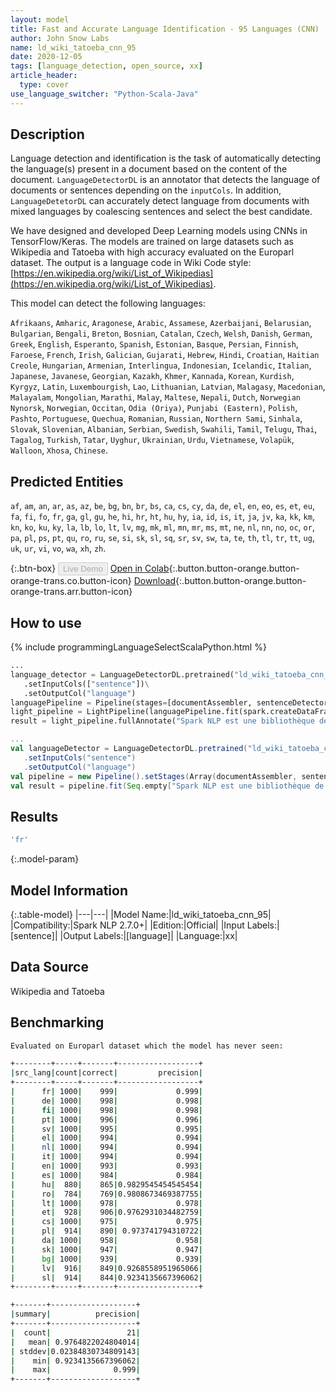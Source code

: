 ```yaml
---
layout: model
title: Fast and Accurate Language Identification - 95 Languages (CNN)
author: John Snow Labs
name: ld_wiki_tatoeba_cnn_95
date: 2020-12-05
tags: [language_detection, open_source, xx]
article_header:
  type: cover
use_language_switcher: "Python-Scala-Java"
---
```


## Description

Language detection and identification is the task of automatically detecting the language(s) present in a document based on the content of the document. ``LanguageDetectorDL`` is an annotator that detects the language of documents or sentences depending on the ``inputCols``. In addition, ``LanguageDetetorDL`` can accurately detect language from documents with mixed languages by coalescing sentences and select the best candidate.

We have designed and developed Deep Learning models using CNNs in TensorFlow/Keras. The models are trained on large datasets such as Wikipedia and Tatoeba with high accuracy evaluated on the Europarl dataset. The output is a language code in Wiki Code style: [https://en.wikipedia.org/wiki/List_of_Wikipedias](https://en.wikipedia.org/wiki/List_of_Wikipedias).

This model can detect the following languages:

`Afrikaans`, `Amharic`, `Aragonese`, `Arabic`, `Assamese`, `Azerbaijani`, `Belarusian`, `Bulgarian`, `Bengali`, `Breton`, `Bosnian`, `Catalan`, `Czech`, `Welsh`, `Danish`, `German`, `Greek`, `English`, `Esperanto`, `Spanish`, `Estonian`, `Basque`, `Persian`, `Finnish`, `Faroese`, `French`, `Irish`, `Galician`, `Gujarati`, `Hebrew`, `Hindi`, `Croatian`, `Haitian Creole`, `Hungarian`, `Armenian`, `Interlingua`, `Indonesian`, `Icelandic`, `Italian`, `Japanese`, `Javanese`, `Georgian`, `Kazakh`, `Khmer`, `Kannada`, `Korean`, `Kurdish`, `Kyrgyz`, `Latin`, `Luxembourgish`, `Lao`, `Lithuanian`, `Latvian`, `Malagasy`, `Macedonian`, `Malayalam`, `Mongolian`, `Marathi`, `Malay`, `Maltese`, `Nepali`, `Dutch`, `Norwegian Nynorsk`, `Norwegian`, `Occitan`, `Odia (Oriya)`, `Punjabi (Eastern)`, `Polish`, `Pashto`, `Portuguese`, `Quechua`, `Romanian`, `Russian`, `Northern Sami`, `Sinhala`, `Slovak`, `Slovenian`, `Albanian`, `Serbian`, `Swedish`, `Swahili`, `Tamil`, `Telugu`, `Thai`, `Tagalog`, `Turkish`, `Tatar`, `Uyghur`, `Ukrainian`, `Urdu`, `Vietnamese`, `Volapük`, `Walloon`, `Xhosa`, `Chinese`.

## Predicted Entities

`af`, `am`, `an`, `ar`, `as`, `az`, `be`, `bg`, `bn`, `br`, `bs`, `ca`, `cs`, `cy`, `da`, `de`, `el`, `en`, `eo`, `es`, `et`, `eu`, `fa`, `fi`, `fo`, `fr`, `ga`, `gl`, `gu`, `he`, `hi`, `hr`, `ht`, `hu`, `hy`, `ia`, `id`, `is`, `it`, `ja`, `jv`, `ka`, `kk`, `km`, `kn`, `ko`, `ku`, `ky`, `la`, `lb`, `lo`, `lt`, `lv`, `mg`, `mk`, `ml`, `mn`, `mr`, `ms`, `mt`, `ne`, `nl`, `nn`, `no`, `oc`, `or`, `pa`, `pl`, `ps`, `pt`, `qu`, `ro`, `ru`, `se`, `si`, `sk`, `sl`, `sq`, `sr`, `sv`, `sw`, `ta`, `te`, `th`, `tl`, `tr`, `tt`, `ug`, `uk`, `ur`, `vi`, `vo`, `wa`, `xh`, `zh`.

{:.btn-box}
<button class="button button-orange" disabled>Live Demo</button>
[Open in Colab](https://githubtocolab.com/JohnSnowLabs/spark-nlp-workshop/blob/master/jupyter/annotation/english/language-detection/Language_Detection_and_Indentification.ipynb){:.button.button-orange.button-orange-trans.co.button-icon}
[Download](https://s3.amazonaws.com/auxdata.johnsnowlabs.com/public/models/ld_wiki_tatoeba_cnn_95_xx_2.7.0_2.4_1607184332861.zip){:.button.button-orange.button-orange-trans.arr.button-icon}

## How to use

<div class="tabs-box" markdown="1">
{% include programmingLanguageSelectScalaPython.html %}

```python
...
language_detector = LanguageDetectorDL.pretrained("ld_wiki_tatoeba_cnn_95", "xx")\
   .setInputCols(["sentence"])\
   .setOutputCol("language")
languagePipeline = Pipeline(stages=[documentAssembler, sentenceDetector, language_detector])
light_pipeline = LightPipeline(languagePipeline.fit(spark.createDataFrame([['']]).toDF("text")))
result = light_pipeline.fullAnnotate("Spark NLP est une bibliothèque de traitement de texte open source pour le traitement avancé du langage naturel pour les langages de programmation Python, Java et Scala.")
```
```scala
...
val languageDetector = LanguageDetectorDL.pretrained("ld_wiki_tatoeba_cnn_95", "xx")
   .setInputCols("sentence")
   .setOutputCol("language")
val pipeline = new Pipeline().setStages(Array(documentAssembler, sentenceDetector, languageDetector))
val result = pipeline.fit(Seq.empty["Spark NLP est une bibliothèque de traitement de texte open source pour le traitement avancé du langage naturel pour les langages de programmation Python, Java et Scala."].toDS.toDF("text")).transform(data)
```

</div>

## Results

```bash
'fr'
```

{:.model-param}
## Model Information

{:.table-model}
|---|---|
|Model Name:|ld_wiki_tatoeba_cnn_95|
|Compatibility:|Spark NLP 2.7.0+|
|Edition:|Official|
|Input Labels:|[sentence]|
|Output Labels:|[language]|
|Language:|xx|

## Data Source

Wikipedia and Tatoeba

## Benchmarking

```bash
Evaluated on Europarl dataset which the model has never seen:

+--------+-----+-------+------------------+
|src_lang|count|correct|         precision|
+--------+-----+-------+------------------+
|      fr| 1000|    999|             0.999|
|      de| 1000|    998|             0.998|
|      fi| 1000|    998|             0.998|
|      pt| 1000|    996|             0.996|
|      sv| 1000|    995|             0.995|
|      el| 1000|    994|             0.994|
|      nl| 1000|    994|             0.994|
|      it| 1000|    994|             0.994|
|      en| 1000|    993|             0.993|
|      es| 1000|    984|             0.984|
|      hu|  880|    865|0.9829545454545454|
|      ro|  784|    769|0.9808673469387755|
|      lt| 1000|    978|             0.978|
|      et|  928|    906|0.9762931034482759|
|      cs| 1000|    975|             0.975|
|      pl|  914|    890| 0.973741794310722|
|      da| 1000|    958|             0.958|
|      sk| 1000|    947|             0.947|
|      bg| 1000|    939|             0.939|
|      lv|  916|    849|0.9268558951965066|
|      sl|  914|    844|0.9234135667396062|
+--------+-----+-------+------------------+

+-------+-------------------+
|summary|          precision|
+-------+-------------------+
|  count|                 21|
|   mean| 0.9764822024804014|
| stddev|0.02384830734809143|
|    min| 0.9234135667396062|
|    max|              0.999|
+-------+-------------------+
```